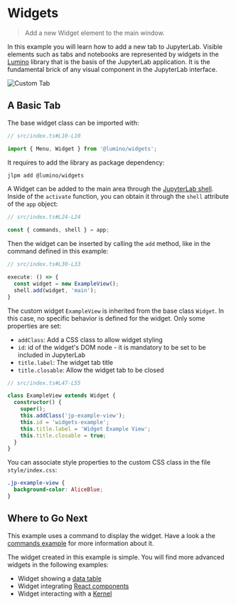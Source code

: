 # Widgets

> Add a new Widget element to the main window.

In this example you will learn how to add a new tab to JupyterLab.
Visible elements such as tabs and notebooks are represented by widgets in the [Lumino](http://jupyterlab.github.io/lumino/api/widgets/globals.html)
library that is the basis of the JupyterLab application. It is the fundamental brick of
any visual component in the JupyterLab interface.

![Custom Tab](preview.png)

## A Basic Tab

The base widget class can be imported with:

```ts
// src/index.ts#L10-L10

import { Menu, Widget } from '@lumino/widgets';
```

It requires to add the library as package dependency:

```bash
jlpm add @lumino/widgets
```

A Widget can be added to the main area through the [JupyterLab
shell](http://jupyterlab.github.io/jupyterlab/application/classes/labshell.html).
Inside of the `activate` function, you can obtain it through the `shell` attribute
of the `app` object:

```ts
// src/index.ts#L24-L24

const { commands, shell } = app;
```

Then the widget can be inserted by calling the `add` method, like in the command defined
in this example:

<!-- prettier-ignore-start -->
```ts
// src/index.ts#L30-L33

execute: () => {
  const widget = new ExampleView();
  shell.add(widget, 'main');
}
```
<!-- prettier-ignore-end -->

The custom widget `ExampleView` is inherited from the base class `Widget`. In this
case, no specific behavior is defined for the widget. Only some properties are set:

- `addClass`: Add a CSS class to allow widget styling
- `id`: id of the widget's DOM node - it is mandatory to be set to be included in JupyterLab
- `title.label`: The widget tab title
- `title.closable`: Allow the widget tab to be closed

```ts
// src/index.ts#L47-L55

class ExampleView extends Widget {
  constructor() {
    super();
    this.addClass('jp-example-view');
    this.id = 'widgets-example';
    this.title.label = 'Widget Example View';
    this.title.closable = true;
  }
}
```

You can associate style properties to the custom CSS class in the file
`style/index.css`:

<!-- embedme style/index.css -->

```css
.jp-example-view {
  background-color: AliceBlue;
}
```

## Where to Go Next

This example uses a command to display the widget. Have a look a the
[commands example](../../commands/README.md) for more information about it.

The widget created in this example is simple. You will find more advanced
widgets in the following examples:

- Widget showing a [data table](../../basics/datagrid/README.md)
- Widget integrating [React components](../../react/react-widget/README.md)
- Widget interacting with a [Kernel](../../advanced/kernel-messaging/README.md)
